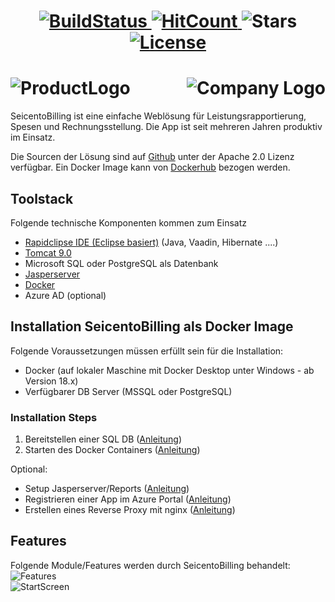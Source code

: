 <h1 align="center">
  <a href="https://xwr.visualstudio.com/XWare/_build/latest?definitionId=23">
  	<img src="https://xwr.visualstudio.com/XWare/_apis/build/status/Dockerhub%20SeicentoBilling-FromTemplate" alt="BuildStatus"/>
  </a>
  <a href="http://hits.dwyl.io/xware-gmbh/SeicentoBilling">
  	<img src="http://hits.dwyl.io/xware-gmbh/SeicentoBilling.svg" alt="HitCount"/>
  </a>
  <img src="https://img.shields.io/github/stars/xware-gmbh/SeicentoBilling.svg?label=Stars&style=flat" alt="Stars"/>
  <a href="https://github.com/xware-gmbh/SeicentoBilling/blob/dev1/LICENSE.txt">
  	<img src="https://img.shields.io/github/license/xware-gmbh/SeicentoBilling.svg" alt="License"/>
  </a>
</h1>
<h1 align="left">
  <img src="https://github.com/xware-gmbh/SeicentoBilling/blob/master/docs/images/seicento_billing.PNG" alt="ProductLogo"/>
  <a href="https://www.xwr.ch">
  	<img src="https://github.com/xware-gmbh/SeicentoBilling/blob/master/docs/images/XWareLogo.png" alt="Company Logo" align="right"/>
  </a>
</h1>
         
SeicentoBilling ist eine einfache Weblösung für Leistungsrapportierung, Spesen und Rechnungsstellung. Die App ist seit mehreren Jahren produktiv im Einsatz.  

Die Sourcen der Lösung sind auf [Github](https://github.com/xware-gmbh/SeicentoBilling) unter der Apache 2.0 Lizenz verfügbar.
Ein Docker Image kann von [Dockerhub](https://cloud.docker.com/repository/docker/jmurihub/seicentobilling/general) bezogen werden.

## Toolstack
Folgende technische Komponenten kommen zum Einsatz
* [Rapidclipse IDE (Eclipse basiert)](http://rapidclipse.com) (Java, Vaadin, Hibernate ....)
* [Tomcat 9.0](https://tomcat.apache.org/download-80.cgi)
* Microsoft SQL oder PostgreSQL als Datenbank
* [Jasperserver](https://community.jaspersoft.com/project/jasperreports-server)
* [Docker](https://docker.com)
* Azure AD (optional)
 

## Installation SeicentoBilling als Docker Image
Folgende Voraussetzungen müssen erfüllt sein für die Installation:
* Docker (auf lokaler Maschine mit Docker Desktop unter Windows - ab Version 18.x)
* Verfügbarer DB Server (MSSQL oder PostgreSQL)

### Installation Steps
1. Bereitstellen einer SQL DB ([Anleitung](https://github.com/xware-gmbh/SeicentoBilling-cmdline)) 
2. Starten des Docker Containers ([Anleitung](https://github.com/xware-gmbh/SeicentoBilling/tree/master/docs/docker))

Optional:
* Setup Jasperserver/Reports ([Anleitung](https://github.com/xware-gmbh/SeicentoBilling/tree/master/docs/jasperserver))
* Registrieren einer App im Azure Portal ([Anleitung](https://github.com/xware-gmbh/SeicentoBilling/tree/master/docs/azuread))
* Erstellen eines Reverse Proxy mit nginx ([Anleitung](https://github.com/xware-gmbh/SeicentoBilling/tree/master/docs/nginx))

## Features
Folgende Module/Features werden durch SeicentoBilling behandelt:
![Features](https://github.com/xware-gmbh/SeicentoBilling/blob/master/docs/images/billing_modules.PNG "Logo")   
![StartScreen](https://github.com/xware-gmbh/SeicentoBilling/blob/master/docs/images/SeicentoBilling_Overview.PNG "StartScreen")

